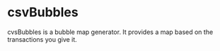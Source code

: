 # csvBubbles
cvsBubbles is a bubble map generator. It provides a map based on the transactions you give it.
